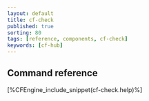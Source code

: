 ```yaml
---
layout: default
title: cf-check
published: true
sorting: 80
tags: [reference, components, cf-check]
keywords: [cf-hub]
---
```


## Command reference ##

[%CFEngine_include_snippet(cf-check.help)%]

